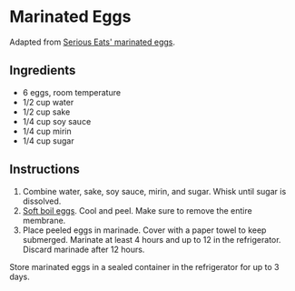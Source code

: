 # Marinated Eggs

Adapted from [Serious Eats' marinated eggs](http://www.seriouseats.com/recipes/2012/03/ajitsuke-tamago-japanese-marinated-soft-boiled-egg-recipe.html).

## Ingredients

- 6 eggs, room temperature
- 1/2 cup water
- 1/2 cup sake
- 1/4 cup soy sauce
- 1/4 cup mirin
- 1/4 cup sugar

## Instructions

1. Combine water, sake, soy sauce, mirin, and sugar. Whisk until sugar is dissolved.
2. [Soft boil eggs](soft-boiled-eggs.md). Cool and peel. Make sure to remove the entire membrane.
3. Place peeled eggs in marinade. Cover with a paper towel to keep submerged. Marinate at least 4 hours and up to 12 in the refrigerator. Discard marinade after 12 hours.

Store marinated eggs in a sealed container in the refrigerator for up to 3 days. 
